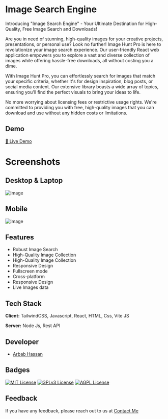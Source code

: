 
# Image Search Engine

Introducing "Image Search Engine" - Your Ultimate Destination for High-Quality, Free Image Search and Downloads!

Are you in need of stunning, high-quality images for your creative projects, presentations, or personal use? Look no further! Image Hunt Pro is here to revolutionize your image search experience. Our user-friendly React web application empowers you to explore a vast and diverse collection of images while offering hassle-free downloads, all without costing you a dime.

With Image Hunt Pro, you can effortlessly search for images that match your specific criteria, whether it's for design inspiration, blog posts, or social media content. Our extensive library boasts a wide array of topics, ensuring you'll find the perfect visuals to bring your ideas to life.

No more worrying about licensing fees or restrictive usage rights. We're committed to providing you with free, high-quality images that you can download and use without any hidden costs or limitations.




## Demo 

[🔗  Live Demo](https://image-search-engine-eosin.vercel.app/)

# Screenshots
## Desktop & Laptop
![image](https://github.com/arbabhassan1/Image-Search-Engine/assets/118005911/14fae6b5-2a48-4a30-b8c1-3f33f90b20dc)
## Mobile

![image](https://github.com/arbabhassan1/Image-Search-Engine/assets/118005911/f710cd92-45a9-406e-a5c1-818e2479f9bc)



## Features
- Robust Image Search
- High-Quality Image Collection
- High-Quality Image Collection
- Responsive Design
- Fullscreen mode
- Cross-platform
- Responsive Design
- Live Images data




## Tech Stack

**Client:** TailwindCSS, Javascript, React, HTML, Css, Vite JS

**Server:** Node Js, Rest API

## Developer

- [Arbab Hassan](https://arbabhassan.bio.link/)


## Badges



[![MIT License](https://img.shields.io/badge/License-MIT-green.svg)](https://choosealicense.com/licenses/mit/)
[![GPLv3 License](https://img.shields.io/badge/License-GPL%20v3-yellow.svg)](https://opensource.org/licenses/)
[![AGPL License](https://img.shields.io/badge/license-AGPL-blue.svg)](http://www.gnu.org/licenses/agpl-3.0)


## Feedback

If you have any feedback, please reach out to us at [Contact Me](https://arbabhassan.bio.link/)

